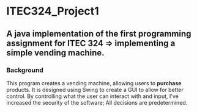 # ITEC324_Project1
## A java implementation of the first programming assignment for ITEC 324 => implementing a simple vending machine.
### Background
This program creates a vending machine, allowing users to **purchase** products. 
It is designed using Swing to create a GUI to allow for better control.
By controlling what the user can interact with and input, I've increased the security of the software; All decisions are predetermined.
